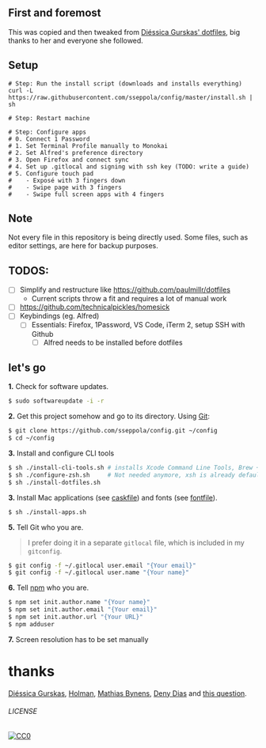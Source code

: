 ## First and foremost
This was copied and then tweaked from [Diéssica Gurskas' dotfiles](https://github.com/diessica/dotfiles), big thanks to her and everyone she followed.
## Setup

```
# Step: Run the install script (downloads and installs everything)
curl -L https://raw.githubusercontent.com/sseppola/config/master/install.sh | sh

# Step: Restart machine

# Step: Configure apps
# 0. Connect 1 Password
# 1. Set Terminal Profile manually to Monokai
# 2. Set Alfred's preference directory
# 3. Open Firefox and connect sync
# 4. Set up .gitlocal and signing with ssh key (TODO: write a guide)
# 5. Configure touch pad
#    - Exposé with 3 fingers down
#    - Swipe page with 3 fingers
#    - Swipe full screen apps with 4 fingers
```

## Note
Not every file in this repository is being directly used. Some files, such as editor settings, are here for backup purposes.

## TODOS:
 - [ ] Simplify and restructure like https://github.com/paulmillr/dotfiles
   - Current scripts throw a fit and requires a lot of manual work
 - [ ] https://github.com/technicalpickles/homesick
 - [ ] Keybindings (eg. Alfred)
   - [ ] Essentials: Firefox, 1Password, VS Code, iTerm 2, setup SSH with Github
     - [ ] Alfred needs to be installed before dotfiles

<!-- Inspiration for next time:
- https://github.com/paulmillr/dotfiles
- https://github.com/lukechilds/zsh-nvm
-->

## let's go
**1.** Check for software updates.
```sh
$ sudo softwareupdate -i -r
```

**2.** Get this project somehow and go to its directory. Using [Git](http://www.git-scm.com/):
```sh
$ git clone https://github.com/sseppola/config.git ~/config
$ cd ~/config
```

**3.** Install and configure CLI tools
```sh
$ sh ./install-cli-tools.sh # installs Xcode Command Line Tools, Brew ++
$ sh ./configure-zsh.sh     # Not needed anymore, xsh is already default
$ sh ./install-dotfiles.sh
```


**3.** Install Mac applications (see [caskfile](brew/caskfile)) and fonts (see [fontfile](brew/fontfile)).

```sh
$ sh ./install-apps.sh
```

**5.** Tell Git who you are.
> I prefer doing it in a separate `gitlocal` file, which is included in my `gitconfig`.

```sh
$ git config -f ~/.gitlocal user.email "{Your email}"
$ git config -f ~/.gitlocal user.name "{Your name}"
```

**6.** Tell [npm](https://www.npmjs.com/) who you are.
```sh
$ npm set init.author.name "{Your name}"
$ npm set init.author.email "{Your email}"
$ npm set init.author.url "{Your URL}"
$ npm adduser
```

**7.**
Screen resolution has to be set manually

# thanks
[Diéssica Gurskas](https://github.com/diessic), [Holman](https://github.com/holman), [Mathias Bynens](https://github.com/mathiasbynens/dotfiles), [Deny Dias](https://github.com/denydias/dotfiles) and [this question](http://stackoverflow.com/questions/171563/whats-in-your-zshrc).

###### LICENSE
[![CC0](http://mirrors.creativecommons.org/presskit/buttons/88x31/svg/cc-zero.svg)](http://creativecommons.org/publicdomain/zero/1.0/)